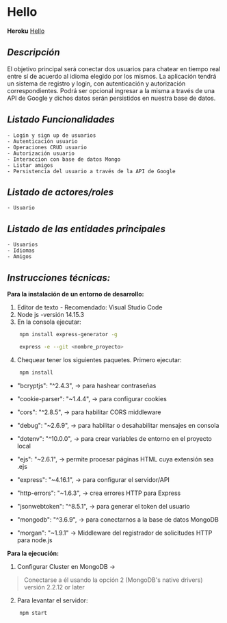 # Hello

**Heroku**
[Hello](https://apichathello.herokuapp.com/) 

## *Descripción*
	
El objetivo principal será conectar dos usuarios para chatear en tiempo real entre sí de acuerdo al idioma elegido por los mismos. La aplicación tendrá un sistema de registro y login, con autenticación y autorización correspondientes. Podrá ser opcional ingresar a la misma a través de una API de Google y dichos datos serán persistidos en nuestra base de datos.
    
## *Listado Funcionalidades*
    - Login y sign up de usuarios
    - Autenticación usuario
    - Operaciones CRUD usuario  
    - Autorización usuario
    - Interaccion con base de datos Mongo
    - Listar amigos 
    - Persistencia del usuario a través de la API de Google


## *Listado de actores/roles*
	- Usuario

## *Listado de las entidades principales*
    - Usuarios
    - Idiomas
    - Amigos
    
## *Instrucciones técnicas:*
**Para la instalación de un entorno de desarrollo:**

1. Editor de texto - Recomendado: Visual Studio Code
2. Node js -versión 14.15.3
3. En la consola ejecutar:
```bash
    npm install express-generator -g
```

```bash
    express -e --git <nombre_proyecto>
```

    
4. Chequear tener los siguientes paquetes. Primero ejecutar:

```bash
    npm install 
```

- "bcryptjs": "^2.4.3", → para hashear contraseñas

- "cookie-parser": "~1.4.4", → para configurar cookies

- "cors": "^2.8.5", → para habilitar CORS middleware

- "debug": "~2.6.9", → para habilitar o desahabilitar mensajes en consola

- "dotenv": "^10.0.0", → para crear variables de entorno en el proyecto local

- "ejs": "~2.6.1", → permite procesar páginas HTML cuya extensión sea .ejs

- "express": "~4.16.1", → para configurar el servidor/API

- "http-errors": "~1.6.3", → crea errores HTTP para Express

- "jsonwebtoken": "^8.5.1", → para generar el token del usuario

- "mongodb": "^3.6.9", → para conectarnos a la base de datos MongoDB

- "morgan": "~1.9.1" → Middleware del registrador de solicitudes HTTP para node.js

**Para la ejecución:**

1. Configurar Cluster en MongoDB ->

> Conectarse a él usando la opción 2 (MongoDB's native drivers) versión 2.2.12 or later

2. Para levantar el servidor:

```bash
    npm start
```
    
	